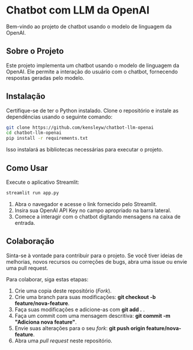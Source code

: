 # Chatbot com LLM da OpenAI

Bem-vindo ao projeto de chatbot usando o modelo de linguagem da OpenAI.

## Sobre o Projeto

Este projeto implementa um chatbot usando o modelo de linguagem da OpenAI. Ele permite a interação do usuário com o chatbot, fornecendo respostas geradas pelo modelo.

## Instalação

Certifique-se de ter o Python instalado. Clone o repositório e instale as dependências usando o seguinte comando:

```bash
git clone https://github.com/kensleyw/chatbot-llm-openai
cd chatbot-llm-openai
pip install -r requirements.txt
```
Isso instalará as bibliotecas necessárias para executar o projeto.

## Como Usar
Execute o aplicativo Streamlit:
```bash
streamlit run app.py
```

1. Abra o navegador e acesse o link fornecido pelo Streamlit.
2. Insira sua OpenAI API Key no campo apropriado na barra lateral.
3. Comece a interagir com o chatbot digitando mensagens na caixa de entrada.

## Colaboração
Sinta-se à vontade para contribuir para o projeto. Se você tiver ideias de melhorias, novos recursos ou correções de bugs, abra uma issue ou envie uma pull request.

Para colaborar, siga estas etapas:

1. Crie uma copia deste repositório (*Fork*).
2. Crie uma branch para suas modificações: **git checkout -b feature/nova-feature**.
3. Faça suas modificações e adicione-as com **git add .** .
4. Faça um commit com uma mensagem descritiva: **git commit -m "Adiciona nova feature"**.
5. Envie suas alterações para o seu *fork*: **git push origin feature/nova-feature**.
6. Abra uma *pull request* neste repositório.